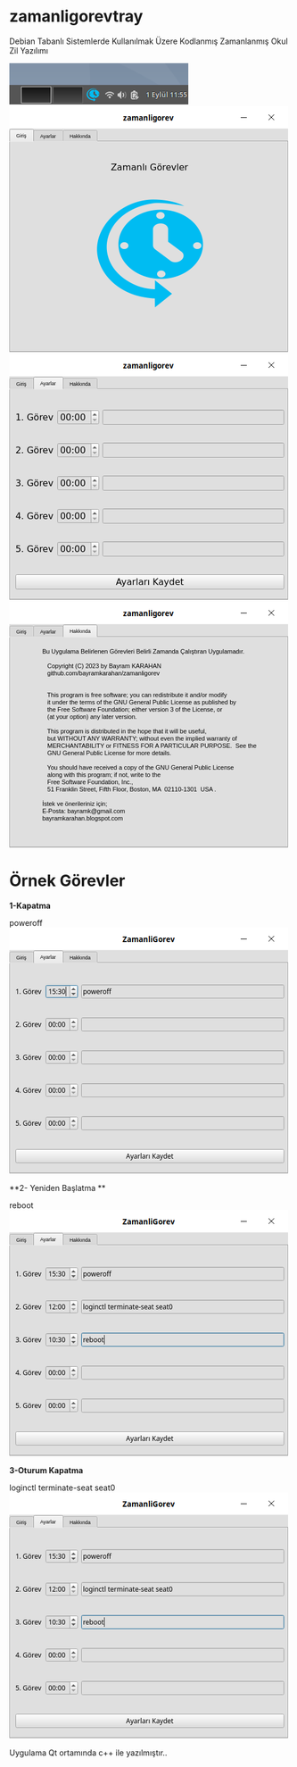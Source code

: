 # zamanligorevtray
Debian Tabanlı Sistemlerde Kullanılmak Üzere Kodlanmış Zamanlanmış Okul Zil Yazılımı
<br/>

![zamanligorev](https://github.com/bayramkarahan/zamanligorev/blob/master/zamanligorev1.png)
![zamanligorev](https://github.com/bayramkarahan/zamanligorev/blob/master/zamanligorev2.png)
![zamanligorev](https://github.com/bayramkarahan/zamanligorev/blob/master/zamanligorev3.png)
![zamanligorev](https://github.com/bayramkarahan/zamanligorev/blob/master/zamanligorev4.png)
<br/>
# Örnek Görevler

**1-Kapatma**

poweroff
![zamanligorev](https://github.com/bayramkarahan/zamanligorev/blob/master/zamanligorev5.png)

**2- Yeniden Başlatma **

reboot
![zamanligorev](https://github.com/bayramkarahan/zamanligorev/blob/master/zamanligorev6.png)

**3-Oturum Kapatma**

loginctl terminate-seat seat0
![zamanligorev](https://github.com/bayramkarahan/zamanligorev/blob/master/zamanligorev6.png)

Uygulama Qt ortamında c++ ile yazılmıştır..
<br/>
